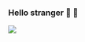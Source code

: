 ### Hello stranger 👀 👋

<!--
**teuddy/teuddy** is a ✨ _special_ ✨ repository because its `README.md` (this file) appears on your GitHub profile.

Here are some ideas to get you started:

- 🔭 I’m currently working on i private App 
- 📫 How to reach me: ...
- 😄 Pronouns: ...
- ⚡ Fun fact: ...
-->
<img src="https://github-readme-stats.vercel.app/api?username=teuddy&&show_icons=true&title_color=ffffff&icon_color=bb2acf&text_color=daf7dc&bg_color=151515">
